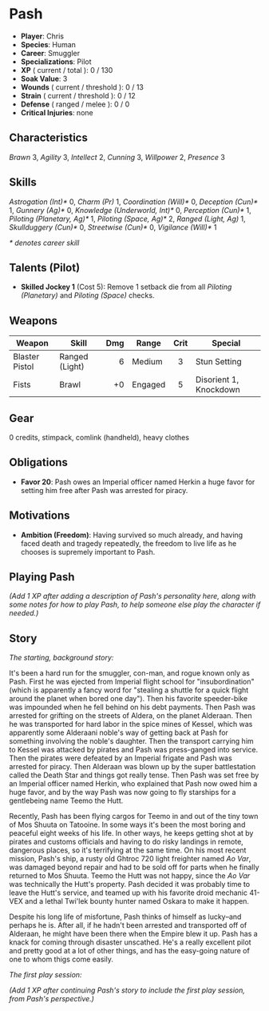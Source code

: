 # Pash
- **Player**: Chris
- **Species**: Human
- **Career**: Smuggler
- **Specializations**: Pilot
- **XP** ( current / total ): 0 / 130
- **Soak Value**: 3
- **Wounds** ( current / threshold ): 0 / 13
- **Strain** ( current / threshold ): 0 / 12
- **Defense** ( ranged / melee ): 0 / 0
- **Critical Injuries**: none

## Characteristics
_Brawn_ 3,
_Agility_ 3,
_Intellect_ 2,
_Cunning_ 3,
_Willpower_ 2,
_Presence_ 3

## Skills
_Astrogation (Int)*_ 0,
_Charm (Pr)_ 1,
_Coordination (Will)*_ 0,
_Deception (Cun)*_ 1,
_Gunnery (Ag)*_ 0,
_Knowledge (Underworld, Int)*_ 0,
_Perception (Cun)*_ 1,
_Piloting (Planetary, Ag)*_ 1,
_Piloting (Space, Ag)*_ 2,
_Ranged (Light, Ag)_ 1,
_Skullduggery (Cun)*_ 0,
_Streetwise (Cun)*_ 0,
_Vigilance (Will)*_ 1

_* denotes career skill_

## Talents (Pilot)
- **Skilled Jockey 1** (Cost 5): Remove 1 setback die from all _Piloting (Planetary)_ and _Piloting (Space)_ checks.

## Weapons
| Weapon         | Skill          | Dmg | Range   | Crit | Special                |
| -------------- | -------------- | --: | ------- | :--: | ---------------------- |
| Blaster Pistol | Ranged (Light) |   6 | Medium  | 3    | Stun Setting           |
| Fists          | Brawl          |  +0 | Engaged | 5    | Disorient 1, Knockdown |

## Gear
0 credits, stimpack, comlink (handheld), heavy clothes

## Obligations
- **Favor 20**: Pash owes an Imperial officer named Herkin a huge favor for setting him free after Pash was arrested for piracy.

## Motivations
- **Ambition (Freedom)**: Having survived so much already, and having faced death and tragedy repeatedly, the freedom to live life as he chooses is supremely important to Pash.

## Playing Pash

_(Add 1 XP after adding a description of Pash's personality here, along with some notes for how to play Pash, to help someone else play the character if needed.)_

## Story

_The starting, background story:_

It's been a hard run for the smuggler, con-man, and rogue known only as Pash. First he was ejected from Imperial flight school for "insubordination" (which is apparently a fancy word for "stealing a shuttle for a quick flight around the planet when bored one day"). Then his favorite speeder-bike was impounded when he fell behind on his debt payments. Then Pash was arrested for grifting on the streets of Aldera, on the planet Alderaan. Then he was transported for hard labor in the spice mines of Kessel, which was apparently some Alderaani noble's way of getting back at Pash for something involving the noble's daughter. Then the transport carrying him to Kessel was attacked by pirates and Pash was press-ganged into service. Then the pirates were defeated by an Imperial frigate and Pash was arrested for piracy. Then Alderaan was blown up by the super battlestation called the Death Star and things got really tense. Then Pash was set free by an Imperial officer named Herkin, who explained that Pash now owed him a huge favor, and by the way Pash was now going to fly starships for a gentlebeing name Teemo the Hutt.

Recently, Pash has been flying cargos for Teemo in and out of the tiny town of Mos Shuuta on Tatooine. In some ways it's been the most boring and peaceful eight weeks of his life. In other ways, he keeps getting shot at by pirates and customs officials and having to do risky landings in remote, dangerous places, so it's terrifying at the same time. On his most recent mission, Pash's ship, a rusty old Ghtroc 720 light freighter named _Ao Var_, was damaged beyond repair and had to be sold off for parts when he finally returned to Mos Shuuta. Teemo the Hutt was not happy, since the _Ao Var_ was technically the Hutt's property. Pash decided it was probably time to leave the Hutt's service, and teamed up with his favorite droid mechanic 41-VEX and a lethal Twi'lek bounty hunter named Oskara to make it happen.

Despite his long life of misfortune, Pash thinks of himself as lucky–and perhaps he is. After all, if he hadn't been arrested and transported off of Alderaan, he might have been there when the Empire blew it up. Pash has a knack for coming through disaster unscathed. He's a really excellent pilot and pretty good at a lot of other things, and has the easy-going nature of one to whom thigs come easily.

_The first play session:_

_(Add 1 XP after continuing Pash's story to include the first play session, from Pash's perspective.)_
